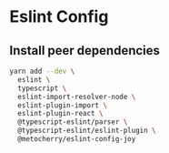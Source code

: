 # Eslint Config

## Install peer dependencies

```bash
yarn add --dev \
  eslint \
  typescript \
  eslint-import-resolver-node \
  eslint-plugin-import \
  eslint-plugin-react \
  @typescript-eslint/parser \
  @typescript-eslint/eslint-plugin \
  @metocherry/eslint-config-joy
```
